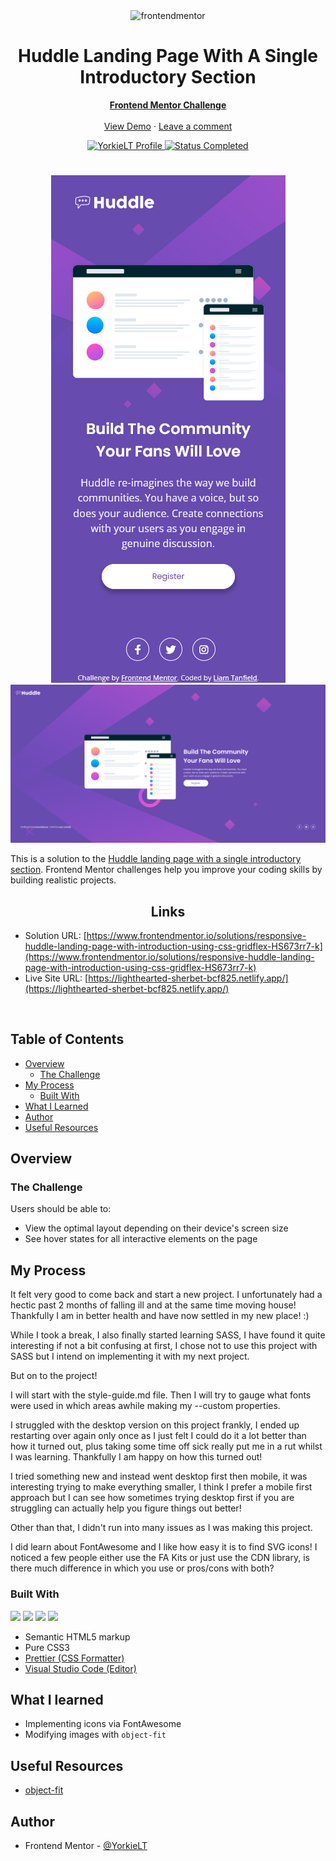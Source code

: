 <div id="top"></div>

<div align="center">

  <img src="https://www.frontendmentor.io/static/images/logo-mobile.svg" alt="frontendmentor" width="80">

  <h1 align="center">Huddle Landing Page With A Single Introductory Section</h1>
  <p align="center">
    <a href=https://www.frontendmentor.io/challenges/huddle-landing-page-with-a-single-introductory-section-B_2Wvxgi0><strong>Frontend Mentor Challenge</strong></a>
    <br />
    <br />
    <a href="https://lighthearted-sherbet-bcf825.netlify.app/">View Demo</a>
    ·
    <a href="https://www.frontendmentor.io/solutions/responsive-huddle-landing-page-with-introduction-using-css-gridflex-HS673rr7-k" target="_blank">Leave a comment</a>
  </p>
</div>

<!-- Badges -->
<div align="center">
  <!-- Profile -->
  <a href="https://www.frontendmentor.io/profile/YorkieLT">
    <img src="https://img.shields.io/badge/PROFILE-LIAM_|_YORKIELT-ffcc99?style=for-the-badge&logo=frontendmentorhttps://www.frontendmentor.io/profile/YorkieLT" alt="YorkieLT Profile">
  </a>
  <!-- Status -->
    <a href="#">
    <img src="https://img.shields.io/badge/Status-Completed-brightgreen?style=for-the-badge" alt="Status Completed">
  </a>

</div>

#

<div align="center">

![](mobile.png)
![](desktop.png)

</div>

This is a solution to the [Huddle landing page with a single introductory section](https://www.frontendmentor.io/challenges/huddle-landing-page-with-a-single-introductory-section-B_2Wvxgi0). Frontend Mentor challenges help you improve your coding skills by building realistic projects.

<h2 align="center">Links</h2>

- Solution URL: [https://www.frontendmentor.io/solutions/responsive-huddle-landing-page-with-introduction-using-css-gridflex-HS673rr7-k](https://www.frontendmentor.io/solutions/responsive-huddle-landing-page-with-introduction-using-css-gridflex-HS673rr7-k)
- Live Site URL: [https://lighthearted-sherbet-bcf825.netlify.app/](https://lighthearted-sherbet-bcf825.netlify.app/)

<br>

## Table of Contents

- [Overview](#overview)
  - [The Challenge](#the-challenge)
- [My Process](#my-process)
  - [Built With](#built-with)
- [What I Learned](#what-i-learned)
- [Author](#author)
- [Useful Resources](#useful-resources)

## Overview

### The Challenge

Users should be able to:

- View the optimal layout depending on their device's screen size
- See hover states for all interactive elements on the page

## My Process

It felt very good to come back and start a new project. I unfortunately had a hectic past 2 months of falling ill and at the same time moving house! Thankfully I am in better health and have now settled in my new place! :)

While I took a break, I also finally started learning SASS, I have found it quite interesting if not a bit confusing at first, I chose not to use this project with SASS but I intend on implementing it with my next project.

But on to the project!

I will start with the style-guide.md file. Then I will try to gauge what fonts were used in which areas awhile making my --custom properties.

I struggled with the desktop version on this project frankly, I ended up restarting over again only once as I just felt I could do it a lot better than how it turned out, plus taking some time off sick really put me in a rut whilst I was learning. Thankfully I am happy on how this turned out!

I tried something new and instead went desktop first then mobile, it was interesting trying to make everything smaller, I think I prefer a mobile first approach but I can see how sometimes trying desktop first if you are struggling can actually help you figure things out better!

Other than that, I didn't run into many issues as I was making this project.

I did learn about FontAwesome and I like how easy it is to find SVG icons! I noticed a few people either use the FA Kits or just use the CDN library, is there much difference in which you use or pros/cons with both?

### Built With

<!-- Badges -->

![](https://img.shields.io/badge/HTML5-E34F26?style=for-the-badge&logo=html5&logoColor=white)
![](https://img.shields.io/badge/CSS3-1572B6?style=for-the-badge&logo=css3&logoColor=white)
![](https://img.shields.io/badge/Prettier-F7B93E?style=for-the-badge&logo=Prettier&logoColor=white)
![](https://img.shields.io/badge/VS_Code-007ACC?style=for-the-badge&logo=visual-studio-code)

- Semantic HTML5 markup
- Pure CSS3
- [Prettier (CSS Formatter)](https://prettier.io/)
- [Visual Studio Code (Editor)](https://code.visualstudio.com/)

## What I learned

- Implementing icons via FontAwesome
- Modifying images with `object-fit`

## Useful Resources

- [object-fit](https://developer.mozilla.org/en-US/docs/Web/CSS/object-fit)

## Author

- Frontend Mentor - [@YorkieLT](https://www.frontendmentor.io/profile/YorkieLT)
